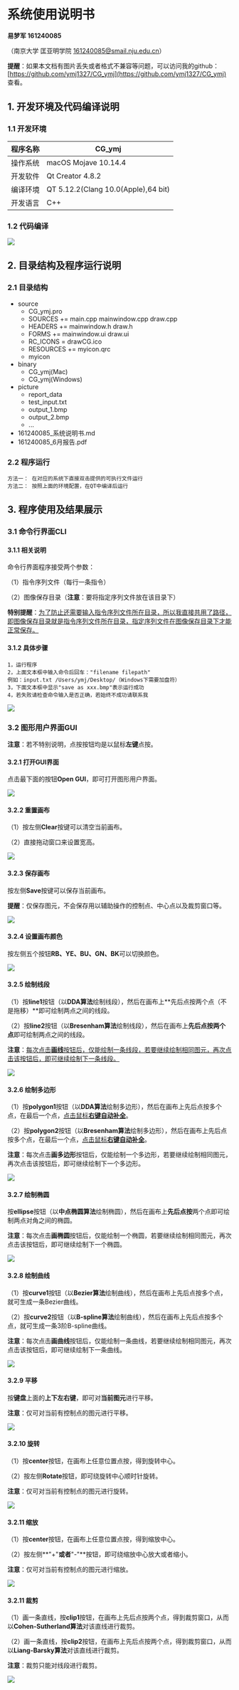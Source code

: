 # 系统使用说明书
**易梦军 161240085**

（南京大学 匡亚明学院 161240085@smail.nju.edu.cn）

**提醒**：如果本文档有图片丢失或者格式不兼容等问题，可以访问我的github：[https://github.com/ymj1327/CG_ymj](https://github.com/ymj1327/CG_ymj) 查看。

## 1. 开发环境及代码编译说明
### 1.1 开发环境
| 程序名称 | CG_ymj  |
| --- | --- |
| 操作系统 | macOS Mojave 10.14.4  |
| 开发软件 | Qt Creator 4.8.2  |
| 编译环境 | QT 5.12.2(Clang 10.0(Apple),64 bit) |
| 开发语言 | C++  |

### 1.2 代码编译
<div>
    <img src="QT.png">
</div>



## 2. 目录结构及程序运行说明
### 2.1 目录结构

- source  
  	- CG_ymj.pro
	- SOURCES += main.cpp mainwindow.cpp draw.cpp 
	- HEADERS += mainwindow.h draw.h
	- FORMS += mainwindow.ui draw.ui
	- RC_ICONS = drawCG.ico
	- RESOURCES += myicon.qrc
	- myicon
- binary
	- CG_ymj(Mac)
	- CG_ymj(Windows)
- picture
	- report_data
	- test_input.txt
	- output_1.bmp
	- output_2.bmp
	- ...
- 161240085_系统说明书.md
- 161240085_6月报告.pdf 

### 2.2 程序运行
	方法一： 在对应的系统下直接双击提供的可执行文件运行
	方法二： 按照上面的环境配置，在QT中编译后运行



## 3. 程序使用及结果展示
### 3.1 命令行界面CLI
#### 3.1.1 相关说明
命令行界面程序接受两个参数：

（1）指令序列文件（每行一条指令）

（2）图像保存目录（**注意**：要将指定序列文件放在该目录下）

**特别提醒**：<u>为了防止还需要输入指令序列文件所在目录，所以我直接共用了路径，即图像保存目录就是指令序列文件所在目录，指定序列文件在图像保存目录下才能正常保存。</u>

#### 3.1.2 具体步骤
	1，运行程序
	2，上面文本框中输入命令后回车："filename filepath"
	例如：input.txt /Users/ymj/Desktop/（Windows下需要加盘符）
	3，下面文本框中显示"save as xxx.bmp"表示运行成功
	4，若失败请检查命令输入是否正确，若始终不成功请联系我
	
<div>
    <img src="1CLI.gif">
</div>


### 3.2 图形用户界面GUI
**注意**：若不特别说明，点按按钮均是以鼠标**左键**点按。
#### 3.2.1 打开GUI界面
点击最下面的按钮**Open GUI**，即可打开图形用户界面。

<div>
    <img src="2open_gui.png">
</div>

#### 3.2.2 重置画布
（1）按左侧**Clear**按键可以清空当前画布。

（2）直接拖动窗口来设置宽高。

<div>
    <img src="3reset.gif">
</div>

#### 3.2.3 保存画布
按左侧**Save**按键可以保存当前画布。

**提醒**：仅保存图元，不会保存用以辅助操作的控制点、中心点以及裁剪窗口等。

<div>
    <img src="4save.gif">
</div>

#### 3.2.4 设置画布颜色
按左侧五个按钮**RB、YE、BU、GN、BK**可以切换颜色。

<div>
    <img src="5color.gif">
</div>

#### 3.2.5 绘制线段
（1）按**line1**按钮（以**DDA算法**绘制线段），然后在画布上**先后点按两个点（不是拖移）**即可绘制两点之间的线段。

（2）按**line2**按钮（以**Bresenham算法**绘制线段），然后在画布上**先后点按两个点**即可绘制两点之间的线段。

**注意**：<u>每次点击**画线**按钮后，仅能绘制一条线段，若要继续绘制相同图元，再次点击该按钮后，即可继续绘制下一条线段。</u>

<div>
    <img src="6line.gif">
</div>

#### 3.2.6 绘制多边形
（1）按**polygon1**按钮（以**DDA算法**绘制多边形），然后在画布上先后点按多个点，在最后一个点，<u>点击鼠标**右键自动补全**</u>。

（2）按**polygon2**按钮（以**Bresenham算法**绘制多边形），然后在画布上先后点按多个点，在最后一个点，<u>点击鼠标**右键自动补全**</u>。

**注意**：每次点击**画多边形**按钮后，仅能绘制一个多边形，若要继续绘制相同图元，再次点击该按钮后，即可继续绘制下一个多边形。

<div>
    <img src="7polygon.gif">
</div>

#### 3.2.7 绘制椭圆
按**ellipse**按钮（以**中点椭圆算法**绘制椭圆），然后在画布上**先后点按**两个点即可绘制两点对角之间的椭圆。

**注意**：每次点击**画椭圆**按钮后，仅能绘制一个椭圆，若要继续绘制相同图元，再次点击该按钮后，即可继续绘制下一个椭圆。

<div>
    <img src="8ellipse.gif">
</div>

#### 3.2.8 绘制曲线
（1）按**curve1**按钮（以**Bezier算法**绘制曲线），然后在画布上先后点按多个点，就可生成一条Bezier曲线。

（2）按**curve2**按钮（以**B-spline算法**绘制曲线），然后在画布上先后点按多个点，就可生成一条3阶B-spline曲线。

**注意**：每次点击**画曲线**按钮后，仅能绘制一条曲线，若要继续绘制相同图元，再次点击该按钮后，即可继续绘制下一条曲线。

<div>
    <img src="9curve.gif">
</div>

#### 3.2.9 平移
按**键盘**上面的**上下左右键**，即可对**当前图元**进行平移。

**注意**：仅可对当前有控制点的图元进行平移。

<div>
    <img src="10translate.gif">
</div>

#### 3.2.10 旋转
（1）按**center**按钮，在画布上任意位置点按，得到旋转中心。

（2）按左侧**Rotate**按钮，即可绕旋转中心顺时针旋转。

**注意**：仅可对当前有控制点的图元进行旋转。

<div>
    <img src="11rotate.gif">
</div>

#### 3.2.11 缩放
（1）按**center**按钮，在画布上任意位置点按，得到缩放中心。

（2）按左侧**"+"**或者**"-"**按钮，即可绕缩放中心放大或者缩小。

**注意**：仅可对当前有控制点的图元进行缩放。

<div>
    <img src="12scale.gif">
</div>

#### 3.2.11 裁剪
（1）画一条直线，按**clip1**按钮，在画布上先后点按两个点，得到裁剪窗口，从而以**Cohen-Sutherland算法**对该直线进行裁剪。

（2）画一条直线，按**clip2**按钮，在画布上先后点按两个点，得到裁剪窗口，从而以**Liang-Barsky算法**对该直线进行裁剪。

**注意**：裁剪只能对线段进行裁剪。

<div>
    <img src="13clip.gif">
</div>





